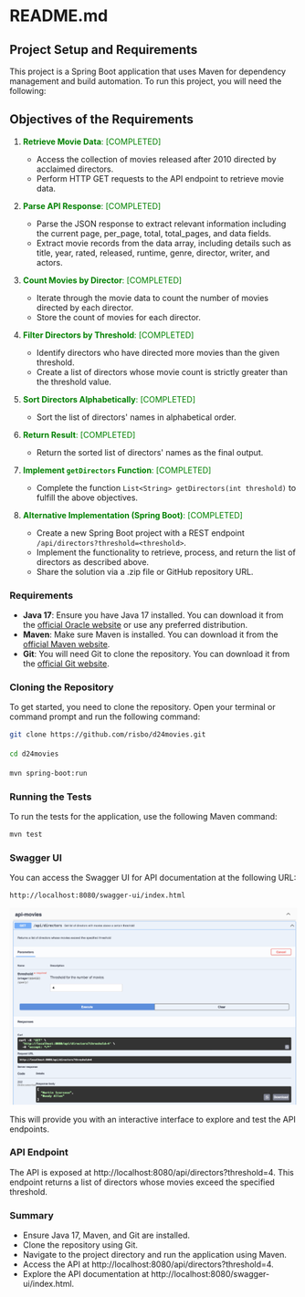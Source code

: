 # README.md

## Project Setup and Requirements

This project is a Spring Boot application that uses Maven for dependency management and build automation. To run this project, you will need the following:

## Objectives of the Requirements

1. <span style="color:green">**Retrieve Movie Data**: [COMPLETED]</span>
    - Access the collection of movies released after 2010 directed by acclaimed directors.
    - Perform HTTP GET requests to the API endpoint to retrieve movie data.

2. <span style="color:green">**Parse API Response**: [COMPLETED]</span>
    - Parse the JSON response to extract relevant information including the current page, per_page, total, total_pages, and data fields.
    - Extract movie records from the data array, including details such as title, year, rated, released, runtime, genre, director, writer, and actors.

3. <span style="color:green">**Count Movies by Director**: [COMPLETED]</span>
    - Iterate through the movie data to count the number of movies directed by each director.
    - Store the count of movies for each director.

4. <span style="color:green">**Filter Directors by Threshold**: [COMPLETED]</span>
    - Identify directors who have directed more movies than the given threshold.
    - Create a list of directors whose movie count is strictly greater than the threshold value.

5. <span style="color:green">**Sort Directors Alphabetically**: [COMPLETED]</span>
    - Sort the list of directors' names in alphabetical order.

6. <span style="color:green">**Return Result**: [COMPLETED]</span>
    - Return the sorted list of directors' names as the final output.

7. <span style="color:green">**Implement `getDirectors` Function**: [COMPLETED]</span>
    - Complete the function `List<String> getDirectors(int threshold)` to fulfill the above objectives.

8. <span style="color:green">**Alternative Implementation (Spring Boot)**: [COMPLETED]</span>
    - Create a new Spring Boot project with a REST endpoint `/api/directors?threshold=<threshold>`.
    - Implement the functionality to retrieve, process, and return the list of directors as described above.
    - Share the solution via a .zip file or GitHub repository URL.


### Requirements
- **Java 17**: Ensure you have Java 17 installed. You can download it from the [official Oracle website](https://www.oracle.com/java/technologies/javase-jdk17-downloads.html) or use any preferred distribution.
- **Maven**: Make sure Maven is installed. You can download it from the [official Maven website](https://maven.apache.org/download.cgi).
- **Git**: You will need Git to clone the repository. You can download it from the [official Git website](https://git-scm.com/downloads).

### Cloning the Repository
To get started, you need to clone the repository. Open your terminal or command prompt and run the following command:

```bash
git clone https://github.com/risbo/d24movies.git

cd d24movies

mvn spring-boot:run
```
### Running the Tests
To run the tests for the application, use the following Maven command:

```bash
mvn test
```

### Swagger UI
You can access the Swagger UI for API documentation at the following URL:
```bash
http://localhost:8080/swagger-ui/index.html
```
![Swagger Logo](recursos/swagger.png)

This will provide you with an interactive interface to explore and test the API endpoints.

### API Endpoint

The API is exposed at http://localhost:8080/api/directors?threshold=4. This endpoint returns a list of directors whose movies exceed the specified threshold.

### Summary
- Ensure Java 17, Maven, and Git are installed.
- Clone the repository using Git.
- Navigate to the project directory and run the application using Maven.
- Access the API at http://localhost:8080/api/directors?threshold=4.
- Explore the API documentation at http://localhost:8080/swagger-ui/index.html.
